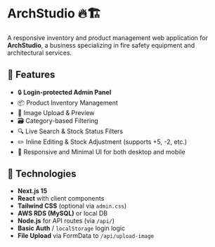 # ArchStudio 🔥🏗️

A responsive inventory and product management web application for **ArchStudio**, a business specializing in fire safety equipment and architectural services.

## 🚀 Features

- 🔒 **Login-protected Admin Panel**
- 📦 Product Inventory Management
- 📸 Image Upload & Preview
- 🗃️ Category-based Filtering
- 🔍 Live Search & Stock Status Filters
- ✏️ Inline Editing & Stock Adjustment (supports +5, -2, etc.)
- 📱 Responsive and Minimal UI for both desktop and mobile

## 🧩 Technologies

- **Next.js 15**
- **React** with client components
- **Tailwind CSS** (optional via `admin.css`)
- **AWS RDS (MySQL)** or local DB
- **Node.js** for API routes (via `/api/`)
- **Basic Auth** / `localStorage` login logic
- **File Upload** via FormData to `/api/upload-image`

